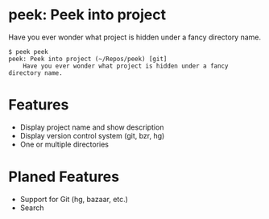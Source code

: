 # peek: Peek into project

Have you ever wonder what project is hidden under a fancy directory name.

	$ peek peek
	peek: Peek into project (~/Repos/peek) [git]
    	Have you ever wonder what project is hidden under a fancy directory name.

# Features

* Display project name and show description
* Display version control system (git, bzr, hg)
* One or multiple directories

# Planed Features

* Support for Git (hg, bazaar, etc.)
* Search
